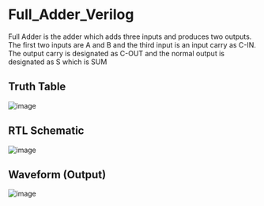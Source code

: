# Full_Adder_Verilog
Full Adder is the adder which adds three inputs and produces two outputs. The first two inputs are A and B and the third input is an input carry as C-IN. The output carry is designated as C-OUT and the normal output is designated as S which is SUM
## Truth Table
![image](https://user-images.githubusercontent.com/82794748/115247169-2ecd8100-a144-11eb-8032-4f07cc70bfed.png)
## RTL Schematic
![image](https://user-images.githubusercontent.com/82794748/115247254-43aa1480-a144-11eb-8cf2-7d104a579b72.png)
## Waveform (Output)
![image](https://user-images.githubusercontent.com/82794748/115247334-53c1f400-a144-11eb-9571-d810818500fa.png)
